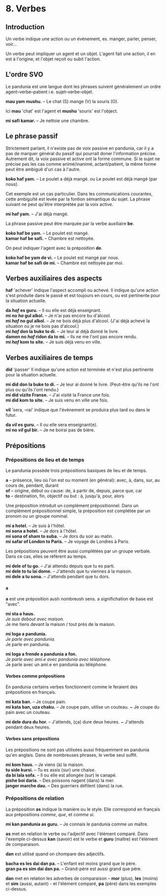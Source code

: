 
# 8. Verbes

## Introduction

Un verbe indique une action ou un événement, ex. manger, parler, penser, voir…

Un verbe peut impliquer un agent et un objet.
L'agent fait une action, il en est à l'origine,
et l'objet reçoit ou subit l'action.


## L'ordre SVO

Le pandunia est une langue dont les phrases suivent généralement un ordre agent–verbe–patient i.e. sujet–verbe–objet.

**mau yam mushu.**
– Le chat (S) mange (V) la souris (O).

Ici
**mau**
'chat' est l'agent et
**mushu**
'souris' est l'object.

**mi safi kamar.**
– Je nettoie une chambre.


## Le phrase passif

Strictement parlant, il n'existe pas de voix passive en pandunia,
car il y a pas de marquer général du passif qui pourrait doner l'information précise.
Autrement dit, la voix passive et active ont la forme commune.
Si le sujet ne précise pas les cas comme animé/inanimé, actant/patient, la même forme peut être ambiguë d'un cas à l'autre.

**koko haf yam.**
– Le poulet a déjà mangé. *ou*
Le poulet est déjà mangé (par nous).

Cet exemple est un cas particulier.
Dans les communications courantes, cette ambiguïté est levée par la fontion sémantique du sujet.
La phrase suivant ne peut qu'être interprétée par la voix active.

**mi haf yam.**
– J'ai déjà mangé.

La phrase passive peut être marquée par la verbe auxiliaire
**be**.

**koko haf be yam.**
– Le poulet est mangé.  
**kamar haf be safi.**
– Chambre est nettoyée.

On peut indiquer l'agent avec la préposition
**de**.

**koko haf be yam de vi.**
– Le poulet est mangé par nous.  
**kamar haf be safi de mi.**
– Chambre est nettoyée par moi.


## Verbes auxiliaires des aspects

**haf**
'achever'
indique l'aspect accompli ou achevé.
Il indique qu'une action s'est produite dans le passé et est toujours en cours, ou est pertinente pour la situation actuelle.

**da _haf_ es guru.**
– Il ou elle est déjà enseignant.  
**mi no _ha_ gul alkol.**
– Je n'ai pas encore bu d'alcool.  
**mi _haf_ no gul alkol.**
– Je ne bois déjà plus d'alcool. (J'ai déjà achevé la situation où je ne bois pas d'alcool.)  
**mi _haf_ don la buke to di.**
– Je leur ai déjà donné le livre.  
**damen no _haf_ ridon da to mi.**
– Ils ne me l'ont pas encore rendu.  
**mi _haf_ kom to site.**
– Je suis déjà venu en ville.


## Verbes auxiliaires de temps

**did**
'passer'
Il indique qu'une action est terminée et n'est plus pertinente pour la situation actuelle.

**mi did don la buke to di.**
– Je leur ai donné le livre. (Peut-être qu'ils ne l'ont plus ou qu'ils l'ont rendu.)  
**mi did vizite Franse.**
– J'ai visité la France une fois.  
**mi did kom to site.**
– Je suis venu en ville une fois.

**vil**
'sera, –rai'
indique que l'événement se produira plus tard ou dans le futur.

**da _vil_ es guru.**
– Il ou elle sera enseignant(e).  
**mi no _vil_ gul bir.**
– Je ne boirai pas de bière.


## Prépositions

### Prépositions de lieu et de temps

Le pandunia possède trois prépositions basiques de lieu et de temps.

**a**
– présence, lieu où l'on est ou moment (en général): avec, à, dans, sur, au cours de, pendant, durant  
**of**
– origine, début ou cause: de, à partir de, depuis, parce que, car  
**to**
– destination, fin, objectif ou but : à, jusqu'à, pour, alors

Une préposition introduit un complément prépositionnel. Dans un complément prépositionnel simple, la préposition est complétée par un pronom ou un groupe nominal.

**mi a hotel.** 
– Je suis à l'hôtel.  
**mi sona a hotel.** 
– Je dors à l'hôtel.  
**mi sona of sham to suba.** 
– Je dors du soir au matin.  
**mi safar of London to Paris.** 
– Je voyage de Londres à Paris.  

Les prépositions peuvent être aussi complétées par un groupe verbale. Dans ce cas, elles se réfèrent au temps.

**mi dele of tu go.**
– J'ai attendu depuis que tu es parti.  
**mi dele to tu lai dome.**
– J'attends que tu viennes à la maison.  
**mi dele a tu sona.**
– J'attends pendant que tu dors.

#### a

**a** est une préposition aush nombreush sens. a significhation de base est "avec".
 
**mi sta a haus.**  
_Je suis debout avec maison._  
Je me tiens devant la maison / tout près de la maison.
 
**mi loga a pandunia.**  
_Je parle avec pandunia._  
Je parle en pandunia.
 
**mi loga a frende a pandunia a fon.**  
_Je parle avec ami.e avec pandunia avec téléphone._  
Je parle avec un ami.e en pandunia au téléphone.

#### Verbes comme prépositions

En pandunia certains verbes fonctionnent comme le feraient des prépositions en français.

**mi kata ban.**
– Je coupe pain.  
**mi kata ban, uza chaku.**
– Je coupe pain, utilise un couteau. ~ Je coupe du pain avec un couteau.

**mi dele dura du hor.**
– J'attends, (ça) dure deux heures. ~ J'attends pendant deux heures.

#### Verbes sans prépositions

Les prépositions ne sont pas utilisées aussi fréquemment en pandunia qu'en anglais.
Dans de nombreuses phrases, le verbe seul suffit.

**mi kom haus.**
– Je viens (à) la maison.  
**tu side kursi.**
– Tu es assis (sur) une chaise.  
**da bi lala sofa.**
– Il ou elle est allongée (sur) le canapé.  
**pishe boi daria.**
– Des poissons nagent (dans) la mer.  
**janger marche dau.**
– Des guerriers défilent (dans) la rue.  

### Prépositions de relation

La préposition
**as**
indique la manière ou le style. Elle correspond en français aux prépositions _comme_, _que_, et _comme si_.

**mi kan pandunia as guru.**
– Je connais le pandunia comme un maître.

**as**
met en relation le verbe ou l'adjectif avec l'élément comparé.
Dans l'exemple ci-dessus
**kan**
(savoir) est le verbe et
**guru**
(maître) est l'élément de comparaison.

**dan**
est utilisé quand on chompare des adjectifs.

**bacha es les dai dan pa.**
– L'enfant est moins grand que le père.  
**gran pa es sim dai dan pa.**
– Grand-père est aussi grand que père.

**dan**
met en relation les adverbes de comparaison –
**mor**
(plus),
**les**
(moins) et
**sim**
(aussi, autant) - et l'élément comparé,
**pa**
(père) dans les exemples ci-dessus.

